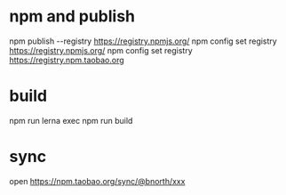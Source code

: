 # npm and publish
npm publish --registry https://registry.npmjs.org/
npm config set registry https://registry.npmjs.org/
npm config set registry https://registry.npm.taobao.org

# build 
npm run lerna exec npm run build

# sync
open https://npm.taobao.org/sync/@bnorth/xxx